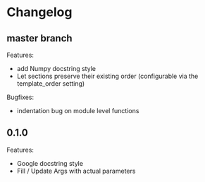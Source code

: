 # Changelog

## master branch

Features:
  - add Numpy docstring style
  - Let sections preserve their existing order (configurable via the template_order setting)

Bugfixes:
  - indentation bug on module level functions

## 0.1.0

Features:
  - Google docstring style
  - Fill / Update Args with actual parameters
